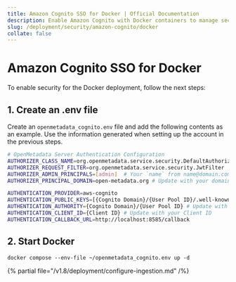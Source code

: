 ```yaml
---
title: Amazon Cognito SSO for Docker | Official Documentation
description: Enable Amazon Cognito with Docker containers to manage secure, token-based authentication in lightweight, containerized app deployments.
slug: /deployment/security/amazon-cognito/docker
collate: false
---
```


# Amazon Cognito SSO for Docker

To enable security for the Docker deployment, follow the next steps:

## 1. Create an .env file

Create an `openmetadata_cognito.env` file and add the following contents as an example. Use the information
generated when setting up the account in the previous steps.

```bash
# OpenMetadata Server Authentication Configuration
AUTHORIZER_CLASS_NAME=org.openmetadata.service.security.DefaultAuthorizer
AUTHORIZER_REQUEST_FILTER=org.openmetadata.service.security.JwtFilter
AUTHORIZER_ADMIN_PRINCIPALS=[admin]  # Your `name` from name@domain.com
AUTHORIZER_PRINCIPAL_DOMAIN=open-metadata.org # Update with your domain

AUTHENTICATION_PROVIDER=aws-cognito
AUTHENTICATION_PUBLIC_KEYS=[{Cognito Domain}/{User Pool ID}/.well-known/jwks.json,  https://{your domain}/api/v1/system/config/jwks] # Update with your Cognito Domain and User Pool ID
AUTHENTICATION_AUTHORITY={Cognito Domain}/{User Pool ID} # Update with your Cognito Domain and User Pool ID as follows - https://cognito-idp.us-west-1.amazonaws.com/us-west-1_DL8xfTzj8
AUTHENTICATION_CLIENT_ID={Client ID} # Update with your Client ID
AUTHENTICATION_CALLBACK_URL=http://localhost:8585/callback
```

## 2. Start Docker

```commandline
docker compose --env-file ~/openmetadata_cognito.env up -d
```

{% partial file="/v1.8/deployment/configure-ingestion.md" /%}
